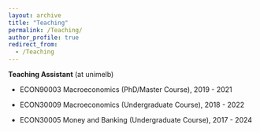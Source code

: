 ```yaml
---
layout: archive
title: "Teaching"
permalink: /Teaching/
author_profile: true
redirect_from:
  - /Teaching
---
```



**Teaching Assistant** (at unimelb)

* ECON90003 Macroeconomics (PhD/Master Course), 2019 - 2021

* ECON30009 Macroeconomics (Undergraduate Course), 2018 - 2022

* ECON30005 Money and Banking (Undergraduate Course), 2017 - 2024




